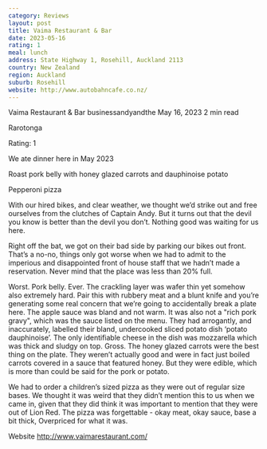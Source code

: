 ```yaml
---
category: Reviews
layout: post
title: Vaima Restaurant & Bar
date: 2023-05-16
rating: 1
meal: lunch
address: State Highway 1, Rosehill, Auckland 2113
country: New Zealand
region: Auckland
suburb: Rosehill
website: http://www.autobahncafe.co.nz/
---
```


Vaima Restaurant & Bar
businessandyandthe
May 16, 2023
2 min read


Rarotonga

Rating: 1

We ate dinner here in May 2023

Roast pork belly with honey glazed carrots and dauphinoise potato  

Pepperoni pizza

With our hired bikes, and clear weather, we thought we’d strike out and free ourselves from the clutches of Captain Andy. But it turns out that the devil you know is better than the devil you don’t. Nothing good was waiting for us here. 

Right off the bat, we got on their bad side by parking our bikes out front. That’s a no-no, things only got worse when we had to admit to the imperious and disappointed front of house staff that we hadn’t made a reservation. Never mind that the place was less than 20% full. 

Worst. Pork belly. Ever. The crackling layer was wafer thin yet somehow also extremely hard. Pair this with rubbery meat and a blunt knife and you’re generating some real concern that we’re going to accidentally break a plate here. The apple sauce was bland and not warm. It was also not a "rich pork gravy", which was the sauce listed on the menu. They had arrogantly, and inaccurately, labelled their bland, undercooked sliced potato dish ‘potato dauphinoise’. The only identifiable cheese in the dish was mozzarella which was thick and sludgy on top. Gross. The honey glazed carrots were the best thing on the plate. They weren’t actually good and were in fact just boiled carrots covered in a sauce that featured honey. But they were edible, which is more than could be said for the pork or potato. 

We had to order a children’s sized pizza as they were out of regular size bases. We thought it was weird that they didn’t mention this to us when we came in, given that they did think it was important to mention that they were out of Lion Red. The pizza was forgettable - okay meat, okay sauce, base a bit thick, Overpriced for what it was. 

Website http://www.vaimarestaurant.com/